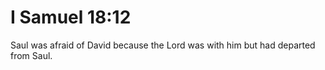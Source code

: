 # I Samuel 18:12

Saul was afraid of David because the Lord was with him but had departed from Saul.

